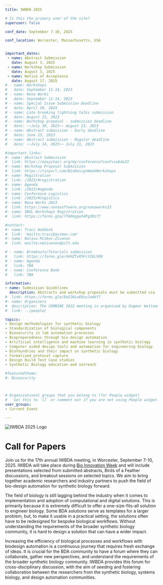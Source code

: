 ```yaml
---
title: IWBDA 2025

# Is this the primary user of the site?
superuser: false

conf_date: September 7-10, 2025

conf_location: Worcester, Massachusetts, USA


important_dates:
 - name: Abstract Submission
   date: August 3, 2025
 - name: Workshop Submission
   date: August 3, 2025
 - name: Notice of Acceptance
   date: August 17, 2025
# - name: Workshops
#   date: September 11-14, 2023
# - name: Nona Works
#   date: September 11-14, 2023
# - name: Special Issue Submission Deadline
#   date: April 30, 2024
# - name: Late breaking lightning talks submission
#   date: August 23, 2023
# - name: Workshop proposal - submission deadline
#   date: ~~July 30, 2023~~ August 23, 2023
# - name: Abstract submission - Early deadline
#   date: June 23, 2023
# - name: Abstract submission - Regular deadline
#   date: ~~July 14, 2023~~ July 31, 2023

#important_links:
#- name: Abstract Submission
#  link: https://easychair.org/my/conference?conf=iwbda23
#- name: Workshop Proposal Submission
#  link: https://tinyurl.com/BioDesignWeekWorkshops
#- name: Registration
#  link: /2023/#registration
#- name: Agenda
#  link: /2023/#agenda
#- name: Conference Logistics
#  link: /2023/#logistics
#- name: Nona Works 2023
#  link: https://www.nonasoftware.org/nonaworks23
#- name: SBOL Workshops Registration
#  link: https://forms.gle/7TA6kgqx54Pg3Rz77

#contact:
#- name: Traci Haddock
#  link: 'mailto:traci@asimov.com'
#- name: Natasa Miskov-Zivanov
#  link: mailto:nmzivanov@pitt.edu

# - name: Breakouts/Tutorials submission
#   link: https://forms.gle/4VHZTxR5FcY2GLhR8
# - name: Agenda
#   link: TBA
# - name: Conference Book
#   link: TBA

information:
- name: Submission Guidelines
  description: Abstracts and workshop proposals must be submitted via [EasyChair](https://easychair.org/conferences/?conf=iwbda25). Submissions cannot exceed two pages (excluding figures and tables). If you do not have an EasyChair account, please create one by following the instructions specified [here](https://easychair.org/help/account_creation). We encourage abstracts for talks at IWBDA 2025 on ongoing research that may be submitted as a full journal paper later. We are currently in talks with ACS Synthetic Biology to set up a special issue on bio-design automation for such extended journal submissions.
#  link: https://forms.gle/Em226LwEQsuJedkf7
#- name: Organizers
#  description: The COMBINE 2022 meeting is organised by Dagmar Waltemath and Matthias König.
#  link: ../people/

topics:
- Design methodologies for synthetic biology
- Standardization of biological components
- Biosecurity in lab automation processes
- Biopreparedness through bio-design automation
- Artificial intelligence and machine learning in synthetic biology
- Computer aided design tools and automation for engineering biology
- Biofoundries and their impact on synthetic biology
- Formalized protocol capture
- Design Build Test Case studies
- Synthetic Biology education and outreach

#featuredtheme:
#- Biosecurity



# Organizational groups that you belong to (for People widget)
#   Set this to `[]` or comment out if you are not using People widget.
user_groups:
- Current Event

---
```

![IWBDA 2025 Logo](iwbda2025_logo.png)

<!--
# Announcements

## IWBDA Scholarships
IWBDA Scholarships are available for students, postdocs, and young researchers. {{<staticref "uploads/IWBDA_Scholarships_2024.pdf" "newtab">}} Please see this PDF for details.{{</staticref>}}.

This year applications will be accepted via this Google form: [Scholarship Application Form](https://forms.gle/MrButFeYMsefvs8i7).

## Late Breaking Abstract Submissions
<b>Now Open:</b> Submissions for our late breaking abstracts for IWBDA!
-->

<!--
<b>Now Open:</b> Submissions for our late breaking lightning talks for IWBDA!

Submit a short abstract between 100-200 words in length to be considered for our late breaking lightning talks. You may also include up to one figure, but it’s not a requirement.
Abstracts must be submitted through the [IWBDA EasyChair](https://easychair.org/my/conference?conf=iwbda23). Submissions cannot exceed 200 words (or 1 page if figure is included).

If you do not have an EasyChair account, please create one by following the instructions specified [here](https://easychair.org/help/account_creation). Please check [Submission Guidelines](/2023/#submission-guidelines) for additional details including submission format.

Submissions are due by Wednesday, August 23.
-->

# Call for Papers
Join us for the 17th annual IWBDA meeting, in Worcester, September 7-10, 2025. IWBDA will take place during [Bio Innovation Week](https://biodesign-automation-consortium.github.io/Bio-Innovation-Week/) and will include presentations selected from submitted abstracts, Birds of a Feather discussions, and breakout sessions on selected topics. We aim to bring together academic researchers and industry partners to push the field of bio-design automation for synthetic biology forward.

The field of biology is still lagging behind the industry when it comes to implementation and adoption of computational and digital solutions. This is primarily because it is extremely difficult to offer a one-size-fits-all solution to engineer biology. Some BDA solutions serve as templates for a larger problem, but, to make it usable in a practical setting, the solutions often have to be redesigned for bespoke biological workflows. Without understanding the requirements of the broader synthetic biology community, it is hard to design a solution that can have a wider impact.

Increasing the efficiency of biological processes and workflows with biodesign automation is a continuous journey that requires fresh exchange of ideas. It is crucial for the BDA community to have a forum where they can collaborate, gather new perspectives, and understand the requirements of the broader synthetic biology community. IWBDA provides this forum for cross-disciplinary discussion, with the aim of seeding and fostering collaboration between the researchers from the synthetic biology, systems biology, and design automation communities.
